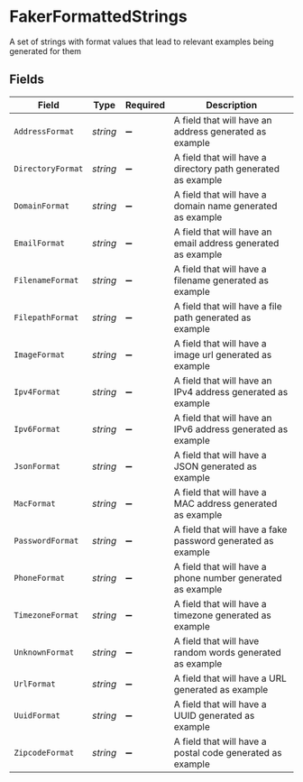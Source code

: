 # FakerFormattedStrings

A set of strings with format values that lead to relevant examples being generated for them


## Fields

| Field                                                        | Type                                                         | Required                                                     | Description                                                  |
| ------------------------------------------------------------ | ------------------------------------------------------------ | ------------------------------------------------------------ | ------------------------------------------------------------ |
| `AddressFormat`                                              | *string*                                                     | :heavy_minus_sign:                                           | A field that will have an address generated as example       |
| `DirectoryFormat`                                            | *string*                                                     | :heavy_minus_sign:                                           | A field that will have a directory path generated as example |
| `DomainFormat`                                               | *string*                                                     | :heavy_minus_sign:                                           | A field that will have a domain name generated as example    |
| `EmailFormat`                                                | *string*                                                     | :heavy_minus_sign:                                           | A field that will have an email address generated as example |
| `FilenameFormat`                                             | *string*                                                     | :heavy_minus_sign:                                           | A field that will have a filename generated as example       |
| `FilepathFormat`                                             | *string*                                                     | :heavy_minus_sign:                                           | A field that will have a file path generated as example      |
| `ImageFormat`                                                | *string*                                                     | :heavy_minus_sign:                                           | A field that will have a image url generated as example      |
| `Ipv4Format`                                                 | *string*                                                     | :heavy_minus_sign:                                           | A field that will have an IPv4 address generated as example  |
| `Ipv6Format`                                                 | *string*                                                     | :heavy_minus_sign:                                           | A field that will have an IPv6 address generated as example  |
| `JsonFormat`                                                 | *string*                                                     | :heavy_minus_sign:                                           | A field that will have a JSON generated as example           |
| `MacFormat`                                                  | *string*                                                     | :heavy_minus_sign:                                           | A field that will have a MAC address generated as example    |
| `PasswordFormat`                                             | *string*                                                     | :heavy_minus_sign:                                           | A field that will have a fake password generated as example  |
| `PhoneFormat`                                                | *string*                                                     | :heavy_minus_sign:                                           | A field that will have a phone number generated as example   |
| `TimezoneFormat`                                             | *string*                                                     | :heavy_minus_sign:                                           | A field that will have a timezone generated as example       |
| `UnknownFormat`                                              | *string*                                                     | :heavy_minus_sign:                                           | A field that will have random words generated as example     |
| `UrlFormat`                                                  | *string*                                                     | :heavy_minus_sign:                                           | A field that will have a URL generated as example            |
| `UuidFormat`                                                 | *string*                                                     | :heavy_minus_sign:                                           | A field that will have a UUID generated as example           |
| `ZipcodeFormat`                                              | *string*                                                     | :heavy_minus_sign:                                           | A field that will have a postal code generated as example    |